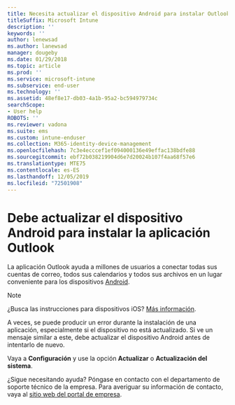 ```yaml
---
title: Necesita actualizar el dispositivo Android para instalar Outlook | Microsoft Docs
titleSuffix: Microsoft Intune
description: ''
keywords: ''
author: lenewsad
ms.author: lanewsad
manager: dougeby
ms.date: 01/29/2018
ms.topic: article
ms.prod: ''
ms.service: microsoft-intune
ms.subservice: end-user
ms.technology: ''
ms.assetid: 48ef8e17-db03-4a1b-95a2-bc594979734c
searchScope:
- User help
ROBOTS: ''
ms.reviewer: vadona
ms.suite: ems
ms.custom: intune-enduser
ms.collection: M365-identity-device-management
ms.openlocfilehash: 7c3e4ecccef1ef094000136e49effac138bdfe88
ms.sourcegitcommit: ebf72b038219904d6e7d20024b107f4aa68f57e6
ms.translationtype: MTE75
ms.contentlocale: es-ES
ms.lasthandoff: 12/05/2019
ms.locfileid: "72501908"
---
```

# <a name="you-need-to-update-your-android-device-to-install-the-outlook-app"></a>Debe actualizar el dispositivo Android para instalar la aplicación Outlook

La aplicación Outlook ayuda a millones de usuarios a conectar todas sus cuentas de correo, todos sus calendarios y todos sus archivos en un lugar conveniente para los dispositivos [Android](https://play.google.com/store/apps/details?id=com.microsoft.office.outlook).

>[!NOTE]
> ¿Busca las instrucciones para dispositivos iOS? [Más información](update-device-outlook-ios.md).

A veces, se puede producir un error durante la instalación de una aplicación, especialmente si el dispositivo no está actualizado. Si ve un mensaje similar a este, debe actualizar el dispositivo Android antes de intentarlo de nuevo.

Vaya a **Configuración** y use la opción **Actualizar** o **Actualización del sistema**.

¿Sigue necesitando ayuda? Póngase en contacto con el departamento de soporte técnico de la empresa. Para averiguar su información de contacto, vaya al [sitio web del portal de empresa](https://go.microsoft.com/fwlink/?linkid=2010980).
